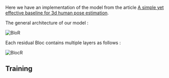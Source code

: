 Here we have an implementation of the model from the article [A simple yet effective baseline for 3d human pose estimation](https://arxiv.org/abs/1705.03098).

The general architecture of our model : 

![BloR](https://user-images.githubusercontent.com/56177562/216094552-eb35faa0-155e-4e66-b919-e6494401b08d.png)

Each residual Bloc contains multiple layers as follows : 

![BlocR](https://user-images.githubusercontent.com/56177562/216095097-1c9d3a8a-a2f8-4d4b-882a-8a92e4d13271.PNG)

## Training 



